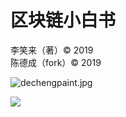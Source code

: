 # 区块链小白书
李笑来（著）&copy; 2019  
陈德成（fork）&copy; 2019

![dechengpaint.jpg](https://wg.isdot.net/api/un/img?key=user-upload/12123709/849d0871f5480198.jpg)

![](/images/blbcover.gif)
